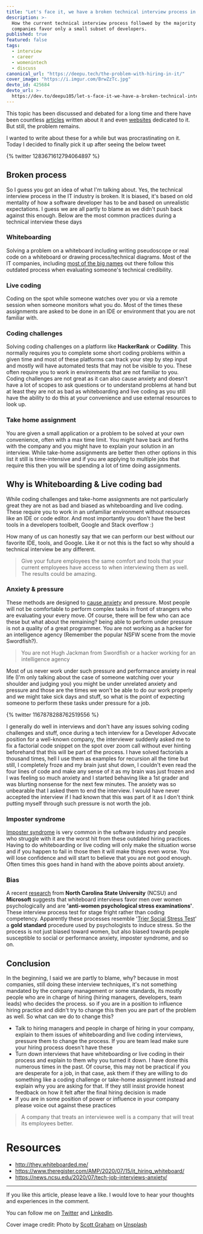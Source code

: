 ```yaml
---
title: "Let's face it, we have a broken technical interview process in our industry"
description: >-
  How the current technical interview process followed by the majority of the
  companies favor only a small subset of developers.
published: true
featured: false
tags:
  - interview
  - career
  - womenintech
  - discuss
canonical_url: "https://deepu.tech/the-problem-with-hiring-in-it/"
cover_image: "https://i.imgur.com/BrwZzTc.jpg"
devto_id: 425684
devto_url: >-
  https://dev.to/deepu105/let-s-face-it-we-have-a-broken-technical-interview-process-in-our-industry-56j2
---
```


This topic has been discussed and debated for a long time and there have been countless [articles](http://they.whiteboarded.me/additional-resources.html) written about it and even [websites](http://they.whiteboarded.me/) dedicated to it. But still, the problem remains.

I wanted to write about these for a while but was procrastinating on it. Today I decided to finally pick it up after seeing the below tweet

{% twitter 1283671612794064897 %}

## Broken process

So I guess you got an idea of what I'm talking about. Yes, the technical interview process in the IT industry is broken. It is biased, it's based on old mentality of how a software developer has to be and based on unrealistic expectations. I guess we are all partly to blame as we didn't push back against this enough. Below are the most common practices during a technical interview these days

### Whiteboarding

Solving a problem on a whiteboard including writing pseudoscope or real code on a whiteboard or drawing process/technical diagrams.
Most of the IT companies, including [most of the big names](http://they.whiteboarded.me/companies-that-whiteboard.html) out there follow this outdated process when evaluating someone's technical credibility.

### Live coding

Coding on the spot while someone watches over you or via a remote session when someone monitors what you do. Most of the times these assignments are asked to be done in an IDE or environment that you are not familiar with.

### Coding challenges

Solving coding challenges on a platform like **HackerRank** or **Codility**. This normally requires you to complete some short coding problems within a given time and most of these platforms can track your step by step input and mostly will have automated tests that may not be visible to you. These often require you to work in environments that are not familiar to you. Coding challenges are not great as it can also cause anxiety and doesn't have a lot of scopes to ask questions or to understand problems at hand but at least they are not as bad as whiteboarding and live coding as you still have the ability to do this at your convenience and use external resources to look up.

### Take home assignment

You are given a small application or a problem to be solved at your own convenience, often with a max time limit. You might have back and forths with the company and you might have to explain your solution in an interview. While take-home assignments are better then other options in this list it still is time-intensive and if you are applying to multiple jobs that require this then you will be spending a lot of time doing assignments.

## Why is Whiteboarding & Live coding bad

While coding challenges and take-home assignments are not particularly great they are not as bad and biased as whiteboarding and live coding. These require you to work in an unfamiliar environment without resources like an IDE or code editor. And most importantly you don't have the best tools in a developers toolbelt, Google and Stack overflow :)

How many of us can honestly say that we can perform our best without our favorite IDE, tools, and Google. Like it or not this is the fact so why should a technical interview be any different.

> Give your future employees the same comfort and tools that your current employees have access to when interviewing them as well. The results could be amazing.

### Anxiety & pressure

These methods are designed to [cause anxiety](https://news.ncsu.edu/2020/07/tech-job-interviews-anxiety/) and pressure. Most people will not be comfortable to perform complex tasks in front of strangers who are evaluating your every move. Of course, there will be few who can ace these but what about the remaining? being able to perform under pressure is not a quality of a great programmer. You are not working as a hacker for an intelligence agency (Remember the popular NSFW scene from the movie Swordfish?).

> You are not Hugh Jackman from Swordfish or a hacker working for an intelligence agency

Most of us never work under such pressure and performance anxiety in real life (I'm only talking about the case of someone watching over your shoulder and judging you) you might be under unrelated anxiety and pressure and those are the times we won't be able to do our work properly and we might take sick days and stuff, so what is the point of expecting someone to perform these tasks under pressure for a job.

{% twitter  1167878288762519556 %}

I generally do well in interviews and don't have any issues solving coding challenges and stuff, once during a tech interview for a Developer Advocate position for a well-known company, the interviewer suddenly asked me to fix a factorial code snippet on the spot over zoom call without ever hinting beforehand that this will be part of the process. I have solved factorials a thousand times, hell I use them as examples for recursion all the time but still, I completely froze and my brain just shut down, I couldn't even read the four lines of code and make any sense of it as my brain was just frozen and I was feeling so much anxiety and I started behaving like a 1st grader and was blurting nonsense for the next few minutes. The anxiety was so unbearable that I asked them to end the interview. I would have never accepted the interview if I had known that this was part of it as I don't think putting myself through such pressure is not worth the job.

### Imposter syndrome

[Imposter syndrome](https://en.wikipedia.org/wiki/Impostor_syndrome) is very common in the software industry and people who struggle with it are the worst hit from these outdated hiring practices. Having to do whiteboarding or live coding will only make the situation worse and if you happen to fail in those then it will make things even worse. You will lose confidence and will start to believe that you are not good enough. Often times this goes hand in hand with the above points about anxiety.

### Bias

A recent [research](http://chrisparnin.me/pdf/stress_FSE_20.pdf) from **North Carolina State University** (NCSU) and **Microsoft** suggests that whiteboard interviews favor men over women psychologically and are **'anti-women psychological stress examinations'**. These interview process test for stage fright rather than coding competency. Apparently these processes resemble '[Trier Social Stress Test](https://www.ncbi.nlm.nih.gov/pmc/articles/PMC5314443/#)' a **gold standard** procedure used by psychologists to induce stress. So the process is not just biased toward women, but also biased towards people susceptible to social or performance anxiety, imposter syndrome, and so on.

## Conclusion

In the beginning, I said we are partly to blame, why? because in most companies, still doing these interview techniques, it's not something mandated by the company management or some standards, its mostly people who are in charge of hiring (hiring managers, developers, team leads) who decides the process. so if you are in a position to influence hiring practice and didn't try to change this then you are part of the problem as well. So what can we do to change this?

- Talk to hiring managers and people in charge of hiring in your company, explain to them issues of whiteboarding and live coding interviews, pressure them to change the process. If you are team lead make sure your hiring process doesn't have these
- Turn down interviews that have whiteboarding or live coding in their process and explain to them why you turned it down. I have done this numerous times in the past. Of course, this may not be practical if you are desperate for a job, in that case, ask them if they are willing to do something like a coding challenge or take-home assignment instead and explain why you are asking for that. If they still insist provide honest feedback on how it felt after the final hiring decision is made
- If you are in some position of power or influence in your company please voice out against these practices

> A company that treats an interviewee well is a company that will treat its employees better.

# Resources

- http://they.whiteboarded.me/
- https://www.theregister.com/AMP/2020/07/15/it_hiring_whiteboard/
- https://news.ncsu.edu/2020/07/tech-job-interviews-anxiety/

---

If you like this article, please leave a like. I would love to hear your thoughts and experiences in the comment.

You can follow me on [Twitter](https://twitter.com/deepu105) and [LinkedIn](https://www.linkedin.com/in/deepu05/).

Cover image credit: Photo by [Scott Graham](https://unsplash.com/@sctgrhm?utm_source=unsplash&utm_medium=referral&utm_content=creditCopyText) on [Unsplash](https://unsplash.com/s/photos/tech-interview?utm_source=unsplash&utm_medium=referral&utm_content=creditCopyText)
